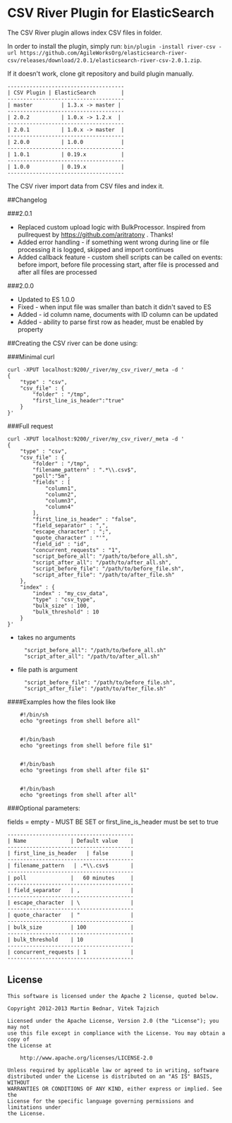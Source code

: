 CSV River Plugin for ElasticSearch
==================================

The CSV River plugin allows index CSV files in folder.

In order to install the plugin, simply run: 
`bin/plugin -install river-csv -url https://github.com/AgileWorksOrg/elasticsearch-river-csv/releases/download/2.0.1/elasticsearch-river-csv-2.0.1.zip`.

If it doesn't work, clone git repository and build plugin manually.


    -------------------------------------
    | CSV Plugin | ElasticSearch        |
    -------------------------------------
    | master         | 1.3.x -> master |
    -------------------------------------
    | 2.0.2          | 1.0.x -> 1.2.x  |
    -------------------------------------
    | 2.0.1          | 1.0.x -> master  |
    -------------------------------------
    | 2.0.0          | 1.0.0            |
    -------------------------------------
    | 1.0.1          | 0.19.x           |
    -------------------------------------
    | 1.0.0          | 0.19.x           |
    -------------------------------------

The CSV river import data from CSV files and index it.

##Changelog

###2.0.1

* Replaced custom upload logic with BulkProcessor. Inspired from pullrequest by https://github.com/aritratony . Thanks!
* Added error handling - if something went wrong during line or file processing it is logged, skipped and import continues
* Added callback feature - custom shell scripts can be called on events: before import, before file processing start, after file is processed and after all files are processed

###2.0.0

* Updated to ES 1.0.0
* Fixed - when input file was smaller than batch it didn't saved to ES
* Added - id column name, documents with ID column can be updated
* Added - ability to parse first row as header, must be enabled by property


##Creating the CSV river can be done using:


###Minimal curl

	curl -XPUT localhost:9200/_river/my_csv_river/_meta -d '
    {
        "type" : "csv",
        "csv_file" : {
            "folder" : "/tmp",
            "first_line_is_header":"true"
        }
    }'

###Full request

    curl -XPUT localhost:9200/_river/my_csv_river/_meta -d '
	{
	    "type" : "csv",
	    "csv_file" : {
	        "folder" : "/tmp",
	        "filename_pattern" : ".*\\.csv$",
	        "poll":"5m",
	        "fields" : [
	            "column1",
	            "column2",
	            "column3",
	            "column4"
	        ],
            "first_line_is_header" : "false",
	        "field_separator" : ",",
	        "escape_character" : ";",
	        "quote_character" : "'",
            "field_id" : "id",
            "concurrent_requests" : "1",
            "script_before_all": "/path/to/before_all.sh",
            "script_after_all": "/path/to/after_all.sh",
            "script_before_file": "/path/to/before_file.sh",
            "script_after_file": "/path/to/after_file.sh"
	    },
	    "index" : {
	        "index" : "my_csv_data",
	        "type" : "csv_type",
	        "bulk_size" : 100,
	        "bulk_threshold" : 10
	    }
	}'

* takes no arguments

	    "script_before_all": "/path/to/before_all.sh"
    	"script_after_all": "/path/to/after_all.sh"

* file path is argument

        "script_before_file": "/path/to/before_file.sh",
        "script_after_file": "/path/to/after_file.sh"

####Examples how the files look like

        #!/bin/sh
        echo "greetings from shell before all"


        #!/bin/bash
        echo "greetings from shell before file $1"


        #!/bin/bash
        echo "greetings from shell after file $1"


        #!/bin/bash
        echo "greetings from shell after all"


###Optional parameters:

fields = empty - MUST BE SET or first_line_is_header must be set to true

    ----------------------------------------
    | Name              | Default value    |
    ----------------------------------------
    | first_line_is_header   | false       |
    ----------------------------------------
    | filename_pattern   | .*\\.csv$       |
    ----------------------------------------
    | poll              |   60 minutes     |
    ----------------------------------------
    | field_separator   | ,                |
    ----------------------------------------
    | escape_character  | \                |
    ----------------------------------------
    | quote_character   | "                |
    ----------------------------------------
    | bulk_size         | 100              |
    ----------------------------------------
    | bulk_threshold    | 10               |
    ----------------------------------------
    | concurrent_requests | 1              |
    ----------------------------------------


License
-------

    This software is licensed under the Apache 2 license, quoted below.

    Copyright 2012-2013 Martin Bednar, Vitek Tajzich

    Licensed under the Apache License, Version 2.0 (the "License"); you may not
    use this file except in compliance with the License. You may obtain a copy of
    the License at

        http://www.apache.org/licenses/LICENSE-2.0

    Unless required by applicable law or agreed to in writing, software
    distributed under the License is distributed on an "AS IS" BASIS, WITHOUT
    WARRANTIES OR CONDITIONS OF ANY KIND, either express or implied. See the
    License for the specific language governing permissions and limitations under
    the License.
